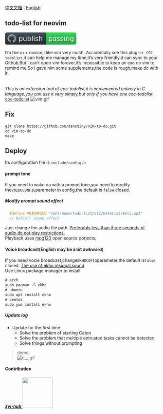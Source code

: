 [中文文档](https://github.com/denstiny/vim-to-do/blob/main/README.md) | [English](https://github.com/denstiny/vim-to-do/tree/main/src/ENGLISH)  

## todo-list for neovim
![github.svg](../material/badge.svg)  

I’m the c++ novice,I like vim very much. Accidentally see this plug-in ` COC todolist`,it can help me manage my time,it’s very friendly,it can sync to your Github.But I can’t open vim forever,it’s impossible to keep an eye on vim to remind me.So I gave him some supplements,the code is rough,make do with it.
<BR>
<br>
<BR>
<i> This is an extension tool of coc-todolist,it is implemented entirely in C language,you can use it very simply,but only if you have one coc-todolist</i>
[coc-todolist](https://github.com/voldikss/coc-todolist)
![vim.gif](https://i.loli.net/2021/01/22/5ItjEyLrk6AUQ3J.gif)
##  Fix 
```shell
git clone https://github.com/denstiny/vim-to-do.git 
cd vim-to-do
make
```
## Deploy
Its configuration file is `include/config.h`    
#### prompt tone
If you need to wake uo with a prompt tone,you need to modify the`VOIDOCONFIG`parameter in config,the default is `false`  closed.
##### Modify prompt sound effect
```c
  #define VOIDOFILE "/mnt/home/todo-list/src/material/keli.mp3"
  // Default sound effect
```
Just change the audio file path. <u>Preferably less than three seconds of audio,do not play restrictions.</u>  
Playback uses [mpg123](https://github.com/dreamerc/mpg123) open source porjects.
#### Voice broadcast(English may be a bit awkward)
If you need vocie broadcast,change`EKHOCOFIG`parameter,the default is`false` closed.
<u>The use of [ekho](https://github.com/hgneng/ekho.git) residual sound</u>  
Use Linux package manager to install.
```shell
# arch
sudo pacman -S ekho
# ubuntu
sudo apt install ekho
# centos 
sudo yum install ekho
```
#####  Update log
* Update for the first time
	* Solve the problem of starting Caton  
	* Solve the problem that multiple entrusted tasks cannot be detected
	* Solve things without prompting
> demo  
![c__.gif](https://i.loli.net/2021/01/27/rqzKhXfGyYZBF3g.gif)
#### Contribution
##### <a href="https://github.com/zyl-hub"> zyl-hub <span>  <img border="0" src="https://avatars.githubusercontent.com/u/54789212?s=400&v=4" height="100" width="100" />
</a>


